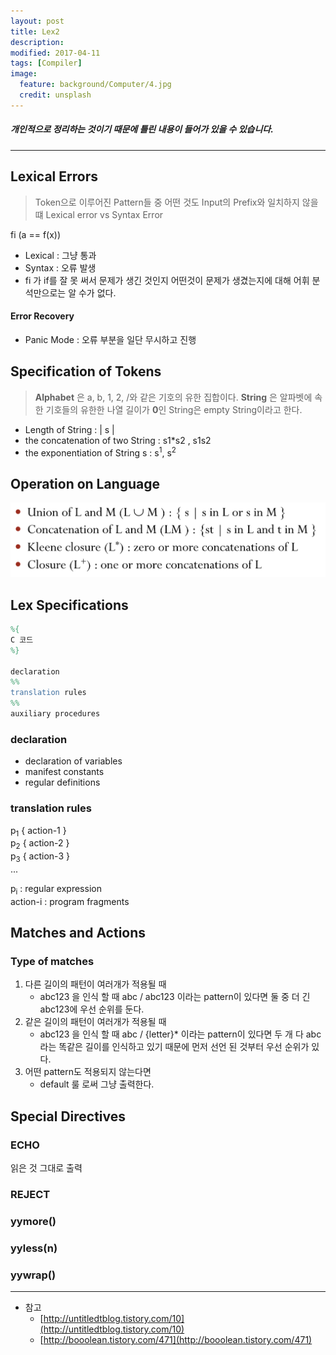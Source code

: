 ```yaml
---
layout: post
title: Lex2
description:
modified: 2017-04-11
tags: [Compiler]
image:
  feature: background/Computer/4.jpg
  credit: unsplash
---
```

#####  개인적으로 정리하는 것이기 때문에 틀린 내용이 들어가 있을 수 있습니다.
---

## Lexical Errors
> Token으로 이루어진 Pattern들 중 어떤 것도 Input의 Prefix와 일치하지 않을 떄
> Lexical error vs Syntax Error

fi (a == f(x))
* Lexical : 그냥 통과
* Syntax : 오류 발생
* fi 가 if를 잘 못 써서 문제가 생긴 것인지 어떤것이 문제가 생겼는지에 대해 어휘 분석만으로는 알 수가 없다.

#### Error Recovery
* Panic Mode : 오류 부분을 일단 무시하고 진행

## Specification of Tokens
> **Alphabet** 은 a, b, 1, 2, /와 같은 기호의 유한 집합이다.
> **String** 은 알파벳에 속한 기호들의 유한한 나열
> 길이가 **0**인 String은 empty String이라고 한다.

* Length of String : \| s \|
* the concatenation of two String : s1*s2 , s1s2
* the exponentiation of String s : s<sup>1</sup>, s<sup>2</sup>

## Operation on Language
![](/images/compiler/Operation.png)

## Lex Specifications

```lex
%{
C 코드
%}

declaration
%%
translation rules
%%
auxiliary procedures
```
### declaration
* declaration of variables
* manifest constants
* regular definitions

### translation rules
p<sub>1</sub> { action-1 }<br/>
p<sub>2</sub> { action-2 }<br/>
p<sub>3</sub> { action-3 }<br/>
...

p<sub>i</sub> : regular expression<br/>
action-i : program fragments
<br/>

## Matches and Actions
### Type of matches
1. 다른 길이의 패턴이 여러개가 적용될 때
    * abc123 을 인식 할 때 abc / abc123 이라는 pattern이 있다면 둘 중 더 긴 abc123에 우선 순위를 둔다.
2. 같은 길이의 패턴이 여러개가 적용될 때
    * abc123 을 인식 할 때 abc / {letter}* 이라는 pattern이 있다면 두 개 다 abc 라는 똑같은 길이를 인식하고 있기 때문에 먼저 선언 된 것부터 우선 순위가 있다.
3. 어떤 pattern도 적용되지 않는다면
    * default 룰 로써 그냥 출력한다.

## Special Directives
### ECHO
읽은 것 그대로 출력
### REJECT

### yymore()

### yyless(n)

### yywrap()

---
* 참고
    * [http://untitledtblog.tistory.com/10](http://untitledtblog.tistory.com/10)
    * [http://booolean.tistory.com/471](http://booolean.tistory.com/471)

